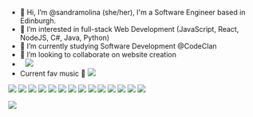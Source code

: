 - 👋 Hi, I’m @sandramolina (she/her), I'm a Software Engineer based in Edinburgh.
- 👀 I’m interested in full-stack Web Development (JavaScript, React, NodeJS, C#, Java, Python)
- 🌱 I’m currently studying Software Development @CodeClan
- 💞️ I’m looking to collaborate on website creation
- <a href='https://www.linkedin.com/in/sandramolinaok/'>
  <img src="https://img.shields.io/badge/LinkedIn-0077B5?style=for-the-badge&logo=linkedin&logoColor=white" style="height : auto; margin-left : 10px; margin-right : 10px;"
        />
  </a>
- Current fav music 💜 <a href="https://open.spotify.com/playlist/7l2Ojd99QVHRCHlp5iMlTT?si=b9debc1a30664df3">
    <img src="	https://img.shields.io/badge/Spotify-1ED760?&style=for-the-badge&logo=spotify&logoColor=white"/>
  </a>

<p align = "left">
    <img src="https://img.shields.io/badge/JavaScript-F7DF1E?style=for-the-badge&logo=javascript&logoColor=black"/>
    <img src="https://img.shields.io/badge/React-blue?style=for-the-badge&logo=react&logoColor=white"/>
    <img src="https://img.shields.io/badge/Redux-593D88?style=for-the-badge&logo=redux&logoColor=white"/>
    <img src="https://img.shields.io/badge/Node.js-43853D?style=for-the-badge&logo=node.js&logoColor=white"/>
    <img src="https://img.shields.io/badge/Java-ED8B00?style=for-the-badge&logo=java&logoColor=white"/>
    <img src="https://img.shields.io/badge/Spring-6DB33F?style=for-the-badge&logo=spring&logoColor=white"/>
    <img src="https://img.shields.io/badge/Python-3776AB?style=for-the-badge&logo=python&logoColor=white"/> 
    <img src="https://img.shields.io/badge/Flask-000000?style=for-the-badge&logo=flask&logoColor=white"/>
    <img src="https://img.shields.io/badge/-cypress-%23E5E5E5?style=for-the-badge&amp;logo=cypress&amp;logoColor=058a5e" style="max-width: 100%;"> 
    <img src="https://img.shields.io/badge/MongoDB-%234ea94b.svg?style=for-the-badge&amp;logo=mongodb&amp;logoColor=white" style="max-width: 100%;">
    <img src="https://img.shields.io/badge/PostgreSQL-316192?style=for-the-badge&logo=postgresql&logoColor=white"/>
    <img src="https://img.shields.io/badge/Amazon_AWS-232F3E?style=for-the-badge&logo=amazon-aws&logoColor=white"/>
    <img src="https://img.shields.io/badge/Heroku-430098?style=for-the-badge&logo=heroku&logoColor=white"/>
    <img src="https://img.shields.io/badge/Express.js-404D59?style=for-the-badge"/>

</p>
<a href="https://hits.seeyoufarm.com">
    <img src="https://hits.seeyoufarm.com/api/count/incr/badge.svg?url=https%3A%2F%2Fgithub.com%2Fsandramolina%2Fsandramolina&count_bg=%23B85CCF&title_bg=%23ACA2A2&icon=&icon_color=%23E7E7E7&title=hits&edge_flat=false"/></a>

<!-- https://hendrasob.github.io/badges/ -->
